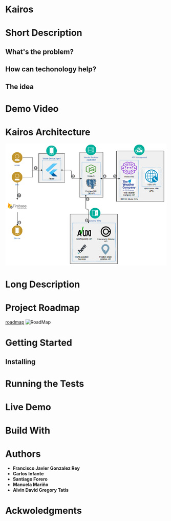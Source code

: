 # Kairos


# Short Description
## What's the problem?
## How can techonology help?
## The idea

# Demo Video

# Kairos Architecture
![Architecture](/Images/Architecture_Kairos.png)
# Long Description


# Project Roadmap
[roadmap](road-map.md)
![RoadMap](/Images/RoadMap_Kairos.png)

# Getting Started
## Installing

# Running the Tests

# Live Demo

# Build With

# Authors

* **Francisco Javier Gonzalez Rey**
* **Carlos Infante**
* **Santiago Forero**
* **Manuela Mariño**
* **Alvin David Gregory Tatis**

# Ackwoledgments
